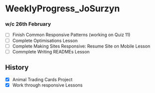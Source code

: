 # WeeklyProgress_JoSurzyn

### w/c 26th February

- [ ] Finish Common Responsive Patterns (working on Quiz 11)
- [ ] Complete Optimisations Lesson
- [ ] Complete Making Sites Responsive: Resume Site on Mobile Lesson
- [ ] Commplete Writing READMEs Lesson

## History

- [x] Animal Trading Cards Project
- [x] Work through responsive Lessons
